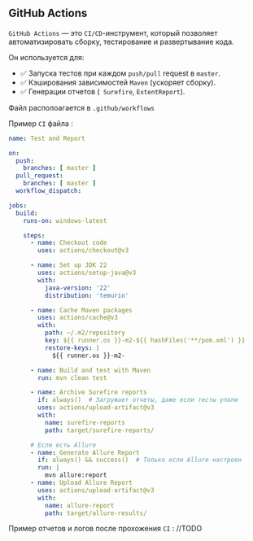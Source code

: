## GitHub Actions

`GitHub Actions` — это `CI/CD`-инструмент, который позволяет 
автоматизировать сборку, тестирование и развертывание кода. 

Он используется для:
- ✅ Запуска тестов при каждом `push/pull` request в `master`.
- ✅ Кэширования зависимостей `Maven` (ускоряет сборку).
- ✅ Генерации отчетов (` Surefire`, `ExtentReport`).

Файл располоагается в `.github/workflows`

Пример `CI` файла :

```yaml
name: Test and Report

on:
  push:
    branches: [ master ]
  pull_request:
    branches: [ master ]
  workflow_dispatch:

jobs:
  build:
    runs-on: windows-latest

    steps:
      - name: Checkout code
        uses: actions/checkout@v3

      - name: Set up JDK 22
        uses: actions/setup-java@v3
        with:
          java-version: '22'
          distribution: 'temurin'

      - name: Cache Maven packages
        uses: actions/cache@v3
        with:
          path: ~/.m2/repository
          key: ${{ runner.os }}-m2-${{ hashFiles('**/pom.xml') }}
          restore-keys: |
            ${{ runner.os }}-m2-

      - name: Build and test with Maven
        run: mvn clean test

      - name: Archive Surefire reports
        if: always()  # Загружает отчеты, даже если тесты упали
        uses: actions/upload-artifact@v3
        with:
          name: surefire-reports
          path: target/surefire-reports/

      # Если есть Allure
      - name: Generate Allure Report
        if: always() && success()  # Только если Allure настроен
        run: |
          mvn allure:report
      - name: Upload Allure Report
        uses: actions/upload-artifact@v3
        with:
          name: allure-report
          path: target/allure-results/
```

Пример отчетов и логов после прохожения `CI` :
//TODO